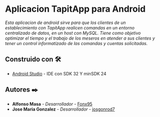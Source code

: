 # Aplicacion TapitApp para Android

_Esta aplicacion de android sirve para que los clientes de un establecimiento con TapitApp realicen comandas en un entorno centralizado de datos, en un host con MySQL. Tiene como objetivo optimizar el tiempo y el trabajo de los meseros en atender a sus clientes y tener un control informatizado de las comandas y cuentas solicitadas._

## Construido con 🛠️

* [Android Studio](https://developer.android.com/studio?hl=es&gclid=Cj0KCQiA3-yQBhD3ARIsAHuHT64dn8gOXrjVaUEN138d4JawBqO1tNgB4bufpTwjVf33Uht06hPlrPgaAqcoEALw_wcB&gclsrc=aw.ds) - IDE con SDK 32 Y minSDK 24

## Autores ✒️

* **Alfonso Masa** - *Desarrollador* - [Fonx95](https://github.com/Fonx95)
* **Jose Maria Gonzalez** - *Desarrollador* - [josgonrod7](https://github.com/josgonrod7)
